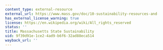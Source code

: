 ```yaml
---
content_type: external-resource
external_url: https://www.mass.gov/doc/10-sustainability-resources-and-programs-in-ma/download
has_external_license_warning: true
license: https://en.wikipedia.org/wiki/All_rights_reserved
status: ''
title: Massachusetts State Sustainability
uid: 9f39d91e-1ce2-4ad9-b6f6-32ad88eca514
wayback_url: ''
---
```

